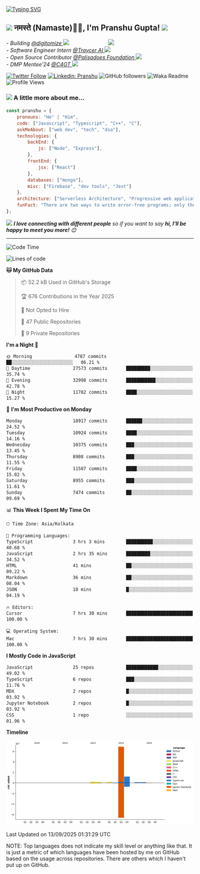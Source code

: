   [![Typing SVG](https://readme-typing-svg.herokuapp.com?font=Fira+Code&pause=1000&color=F7E800FD&center=true&width=435&lines=%3C%F0%9F%91%8B+Hello%2C+World!+%2F+%3E;%3C%F0%9F%91%8B+Ciao%2C+World!+%2F+%3E;%3C%F0%9F%91%8B+Hola%2C+World!+%2F+%3E;%3C%F0%9F%91%8B+Bonjour%2C+World!+%2F+%3E)](https://github.com/pranshugupta54)
  
  <h2><img src="https://emojis.slackmojis.com/emojis/images/1531849430/4246/blob-sunglasses.gif?1531849430" width="30"/> नमस्ते (Namaste)🙏🏻, I'm Pranshu Gupta! <img src="https://media.giphy.com/media/12oufCB0MyZ1Go/giphy.gif" width="50"></h2>
<img align='right' src="https://media.giphy.com/media/M9gbBd9nbDrOTu1Mqx/giphy.gif" width="230">
<p><em>- Building <a href="https://www.digitomize.com/">@digitomize
</a><img src="https://media.giphy.com/media/WUlplcMpOCEmTGBtBW/giphy.gif" width="30"> 
</em> <br />
<em>- Software Engineer Intern <a href="https://traycer.ai/">@Traycer AI
</a><img src="https://media.giphy.com/media/WUlplcMpOCEmTGBtBW/giphy.gif" width="30"> 
</em> <br />
<em>- Open Source Contributor <a href="http://palisadoes.org">@Palisadoes Foundation
</a><img src="https://media.giphy.com/media/WUlplcMpOCEmTGBtBW/giphy.gif" width="30"> 
</em> <br />
<em>- DMP Mentee'24 <a href="https://www.codeforgovtech.in">@C4GT
</a><img src="https://media.giphy.com/media/WUlplcMpOCEmTGBtBW/giphy.gif" width="30"> 
</em> <br />
</p>



[![Twitter Follow](https://img.shields.io/twitter/follow/pranshgupta54?label=Follow)](https://twitter.com/intent/follow?screen_name=pranshgupta54)
[![Linkedin: Pranshu](https://img.shields.io/badge/-Pranshu-blue?style=flat-square&logo=Linkedin&logoColor=white&link=http://linkedin.com/in/pranshu54/)](http://linkedin.com/in/pranshu54/)
![GitHub followers](https://img.shields.io/github/followers/pranshugupta54?label=Follow&style=social)
![Waka Readme](https://github.com/pranshugupta54/pranshugupta54/workflows/Waka%20Readme/badge.svg)
![Profile Views](https://komarev.com/ghpvc/?username=pranshugupta54&style=flat-square)

### <img src="https://media.giphy.com/media/VgCDAzcKvsR6OM0uWg/giphy.gif" width="50"> A little more about me...  

```javascript
const pranshu = {
    pronouns: "He" | "Him",
    code: ["Javascript", "Typescript", "C++", "C"],
    askMeAbout: ["web dev", "tech", "dsa"],
    technologies: {
        backEnd: {
            js: ["Node", "Express"],
        },
        frontEnd: {
            jsx: ["React"]
        },
        databases: ["mongo"],
        misc: ["Firebase", "dev tools", "Jest"]
    },
    architecture: ["Serverless Architecture", "Progressive web applications", "Single page applications"],
    funFact: "There are two ways to write error-free programs; only the third one works"
};
```

<img src="https://media.giphy.com/media/LnQjpWaON8nhr21vNW/giphy.gif" width="60"> <em><b>I love connecting with different people</b> so if you want to say <b>hi, I'll be happy to meet you more!</b> 😊</em>

---
<!--START_SECTION:waka-->
![Code Time](http://img.shields.io/badge/Code%20Time-1%2C085%20hrs%2049%20mins-blue)

![Lines of code](https://img.shields.io/badge/From%20Hello%20World%20I%27ve%20Written-89.8%20million%20lines%20of%20code-blue)

**🐱 My GitHub Data** 

> 📦 52.2 kB Used in GitHub's Storage 
 > 
> 🏆 676 Contributions in the Year 2025
 > 
> 🚫 Not Opted to Hire
 > 
> 📜 47 Public Repositories 
 > 
> 🔑 9 Private Repositories 
 > 
**I'm a Night 🦉** 

```text
🌞 Morning                4787 commits        ██░░░░░░░░░░░░░░░░░░░░░░░   06.21 % 
🌆 Daytime                27573 commits       █████████░░░░░░░░░░░░░░░░   35.74 % 
🌃 Evening                32998 commits       ███████████░░░░░░░░░░░░░░   42.78 % 
🌙 Night                  11782 commits       ████░░░░░░░░░░░░░░░░░░░░░   15.27 % 
```
📅 **I'm Most Productive on Monday** 

```text
Monday                   18917 commits       ██████░░░░░░░░░░░░░░░░░░░   24.52 % 
Tuesday                  10924 commits       ████░░░░░░░░░░░░░░░░░░░░░   14.16 % 
Wednesday                10375 commits       ███░░░░░░░░░░░░░░░░░░░░░░   13.45 % 
Thursday                 8908 commits        ███░░░░░░░░░░░░░░░░░░░░░░   11.55 % 
Friday                   11587 commits       ████░░░░░░░░░░░░░░░░░░░░░   15.02 % 
Saturday                 8955 commits        ███░░░░░░░░░░░░░░░░░░░░░░   11.61 % 
Sunday                   7474 commits        ██░░░░░░░░░░░░░░░░░░░░░░░   09.69 % 
```


📊 **This Week I Spent My Time On** 

```text
🕑︎ Time Zone: Asia/Kolkata

💬 Programming Languages: 
TypeScript               3 hrs 3 mins        ██████████░░░░░░░░░░░░░░░   40.68 % 
JavaScript               2 hrs 35 mins       █████████░░░░░░░░░░░░░░░░   34.52 % 
HTML                     41 mins             ██░░░░░░░░░░░░░░░░░░░░░░░   09.22 % 
Markdown                 36 mins             ██░░░░░░░░░░░░░░░░░░░░░░░   08.04 % 
JSON                     18 mins             █░░░░░░░░░░░░░░░░░░░░░░░░   04.19 % 

🔥 Editors: 
Cursor                   7 hrs 30 mins       █████████████████████████   100.00 % 

💻 Operating System: 
Mac                      7 hrs 30 mins       █████████████████████████   100.00 % 
```

**I Mostly Code in JavaScript** 

```text
JavaScript               25 repos            ████████████░░░░░░░░░░░░░   49.02 % 
TypeScript               6 repos             ███░░░░░░░░░░░░░░░░░░░░░░   11.76 % 
MDX                      2 repos             █░░░░░░░░░░░░░░░░░░░░░░░░   03.92 % 
Jupyter Notebook         2 repos             █░░░░░░░░░░░░░░░░░░░░░░░░   03.92 % 
CSS                      1 repo              ░░░░░░░░░░░░░░░░░░░░░░░░░   01.96 % 
```



**Timeline**

![Lines of Code chart](https://raw.githubusercontent.com/pranshugupta54/pranshugupta54/main/assets/bar_graph.png)


 Last Updated on 13/09/2025 01:31:29 UTC
<!--END_SECTION:waka-->

NOTE: Top languages does not indicate my skill level or anything like that. It is just a metric of which languages have been hosted by me on GitHub based on the usage across repositories. There are others which I haven't put up on GitHub.
